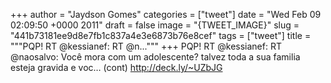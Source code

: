 
+++
author = "Jaydson Gomes"
categories = ["tweet"]
date = "Wed Feb 09 02:09:50 +0000 2011"
draft = false
image = "{TWEET_IMAGE}"
slug = "441b73181ee9d8e7fb1c837a4e3e6873b76e8cef"
tags = ["tweet"]
title = """PQP! RT @kessianef: RT @n..."""
+++
PQP! RT @kessianef: RT @naosalvo: Você mora com um adolescente? talvez toda a sua familia esteja gravida e voc… (cont) http://deck.ly/~UZbJG

